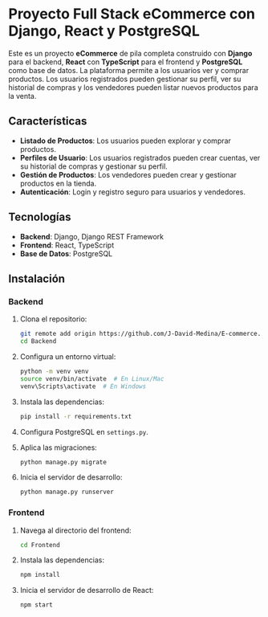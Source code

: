 # Proyecto Full Stack eCommerce con Django, React y PostgreSQL

Este es un proyecto **eCommerce** de pila completa construido con **Django** para el backend, **React** con **TypeScript** para el frontend y **PostgreSQL** como base de datos. La plataforma permite a los usuarios ver y comprar productos. Los usuarios registrados pueden gestionar su perfil, ver su historial de compras y los vendedores pueden listar nuevos productos para la venta.

## Características

- **Listado de Productos**: Los usuarios pueden explorar y comprar productos.
- **Perfiles de Usuario**: Los usuarios registrados pueden crear cuentas, ver su historial de compras y gestionar su perfil.
- **Gestión de Productos**: Los vendedores pueden crear y gestionar productos en la tienda.
- **Autenticación**: Login y registro seguro para usuarios y vendedores.

## Tecnologías

- **Backend**: Django, Django REST Framework
- **Frontend**: React, TypeScript
- **Base de Datos**: PostgreSQL

## Instalación

### Backend

1. Clona el repositorio:

    ```bash
    git remote add origin https://github.com/J-David-Medina/E-commerce.git 
    cd Backend
    ```

2. Configura un entorno virtual:

    ```bash
    python -m venv venv
    source venv/bin/activate  # En Linux/Mac
    venv\Scripts\activate  # En Windows
    ```

3. Instala las dependencias:

    ```bash
    pip install -r requirements.txt
    ```

4. Configura PostgreSQL en `settings.py`.

5. Aplica las migraciones:

    ```bash
    python manage.py migrate
    ```

6. Inicia el servidor de desarrollo:

    ```bash
    python manage.py runserver
    ```

### Frontend

1. Navega al directorio del frontend:

    ```bash
    cd Frontend
    ```

2. Instala las dependencias:

    ```bash
    npm install 
    ```

3. Inicia el servidor de desarrollo de React:

    ```bash
    npm start 
    ```
